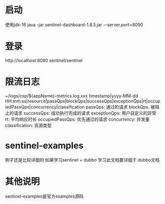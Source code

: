 # 启动
使用jdk-16
java -jar sentinel-dashboard-1.8.5.jar --server.port=8090

# 登录
http://localhost:8090
sentinel/sentinel

# 限流日志
~/logs/csp/${appName}-metrics.log.xxx
timestamp|yyyy-MM-dd HH:mm:ss|resource|passQps|blockQps|successQps|exceptionQps|rt|occupiedPassQps|concurrency|classification
passQps: 通过的请求
blockQps: 被阻止的请求
successQps: 成功执行完成的请求
exceptionQps: 用户自定义的异常
rt: 平均响应时长
occupiedPassQps: 优先通过的请求
concurrency: 并发量
classification: 资源类型

# sentinel-examples
例子还是比较详细的  如果学习sentinel + dubbo  学习此文档要详细于 dubbo文档

# 其他说明
sentinel-examples是官方examples源码